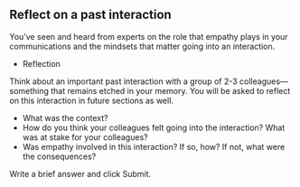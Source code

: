 ## Reflect on a past interaction

You’ve seen and heard from experts on the role that empathy plays in your communications and the mindsets that matter going into an interaction.

* Reflection


Think about an important past interaction with a group of 2-3 colleagues—something that remains etched in your memory. You will be asked to reflect on this interaction in future sections as well.

+ What was the context?
+ How do you think your colleagues felt going into the interaction? What was at stake for your colleagues?
+ Was empathy involved in this interaction? If so, how? If not, what were the consequences?


Write a brief answer and click Submit.


